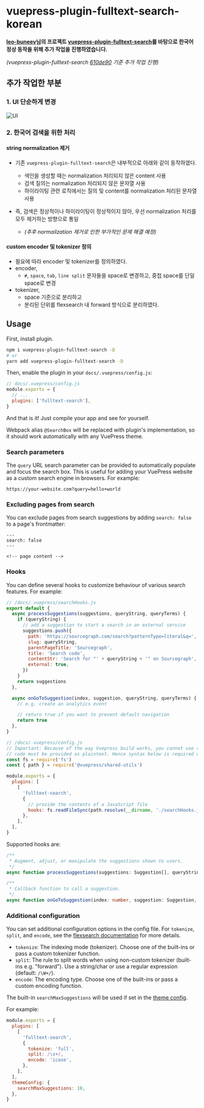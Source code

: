 # vuepress-plugin-fulltext-search-korean

**[leo-buneev](https://github.com/leo-buneev)님의 프로젝트 [vuepress-plugin-fulltext-search](https://github.com/leo-buneev/vuepress-plugin-fulltext-search)를 바탕으로 한국어 정상 동작을 위해 추가 작업을 진행하였습니다.**

_(vuepress-plugin-fulltext-search [610de90](https://github.com/leo-buneev/vuepress-plugin-fulltext-search/commit/610de90389a84cc3cc9056b7b6a464959be4b5e0) 기준 추가 작업 진행)_

## 추가 작업한 부분

### 1. UI 단순하게 변경

![UI](https://user-images.githubusercontent.com/39409255/194307055-3c86af7f-abb0-4619-9142-e7aee09901d8.png)

### 2. 한국어 검색을 위한 처리

#### string normalization 제거

- 기존 `vuepress-plugin-fulltext-search`은 내부적으로 아래와 같이 동작하였다.
   - 색인을 생성할 때는 normalization 처리되지 않은 content 사용
   - 검색 질의는 normalization 처리되지 않은 문자열 사용
   - 하이라이팅 관련 로직에서는 질의 및 content를 normalization 처리된 문자열 사용

- 즉, 검색은 정상적이나 하이라이팅이 정상적이지 않아, 우선 normalization 처리를 모두 제거하는 방향으로 통일
   - _(추후 normailzation 제거로 인한 부가적인 문제 해결 예정)_

#### custom encoder 및 tokenizer 정의

- 필요에 따라 encoder 및 tokenizer를 정의하였다.
- encoder,
   - `#`, `space`, `tab`, `line split` 문자들을 space로 변경하고, 중첩 space를 단일 space로 변경
- tokenizer,
   - space 기준으로 분리하고
   - 분리된 단위를 flexsearch 내 forward 방식으로 분리하였다.
   
## Usage

First, install plugin.

```bash
npm i vuepress-plugin-fulltext-search -D
# or
yarn add vuepress-plugin-fulltext-search -D
```

Then, enable the plugin in your `docs/.vuepress/config.js`:

```js
// docs/.vuepress/config.js
module.exports = {
  // ...
  plugins: ['fulltext-search'],
}
```

And that is it! Just compile your app and see for yourself.

Webpack alias `@SearchBox` will be replaced with plugin's implementation, so it should work automatically with any
VuePress theme.

### Search parameters

The `query` URL search parameter can be provided to automatically populate and focus the search box. This is useful for
adding your VuePress website as a custom search engine in browsers. For example:

```none
https://your-website.com?query=hello+world
```

### Excluding pages from search

You can exclude pages from search suggestions by adding `search: false` to a page's frontmatter:

```none
---
search: false
---

<!-- page content -->
```

### Hooks

You can define several hooks to customize behaviour of various search features. For example:

```js
// /docs/.vuepress/searchHooks.js
export default {
  async processSuggestions(suggestions, queryString, queryTerms) {
    if (queryString) {
      // add a suggestion to start a search in an external service
      suggestions.push({
        path: 'https://sourcegraph.com/search?patternType=literal&q=',
        slug: queryString,
        parentPageTitle: 'Sourcegraph',
        title: 'Search code',
        contentStr: 'Search for "' + queryString + '" on Sourcegraph',
        external: true,
      })
    }
    return suggestions
  },

  async onGoToSuggestion(index, suggestion, queryString, queryTerms) {
    // e.g. create an analytics event

    // return true if you want to prevent default navigation
    return true
  },
}

// /docs/.vuepress/config.js
// Important: Because of the way Vuepress build works, you cannot use regular import/require,
// code must be provided as plaintext. Hence syntax below is required with fs.readFileSync
const fs = require('fs')
const { path } = require('@vuepress/shared-utils')

module.exports = {
  plugins: [
    [
      'fulltext-search',
      {
        // provide the contents of a JavaScript file
        hooks: fs.readFileSync(path.resolve(__dirname, './searchHooks.js')),
      },
    ],
  ],
}
```

Supported hooks are:

```ts
/**
 * Augment, adjust, or manipulate the suggestions shown to users.
 */
async function processSuggestions(suggestions: Suggestion[], queryString: string, queryTerms: string[]): Suggestion[]

/**
 * Callback function to call a suggestion.
 */
async function onGoToSuggestion(index: number, suggestion: Suggestion, queryString: string, queryTerms: string[]): Boolean?
```

### Additional configuration

You can set additional configuration options in the config file. For `tokenize`, `split`, and `encode`, see the
[flexsearch documentation][flexsearch-options] for more details.

- `tokenize`: The indexing mode (tokenizer). Choose one of the built-ins or pass a custom tokenizer function.
- `split`: The rule to split words when using non-custom tokenizer (built-ins e.g. "forward"). Use a string/char or use
  a regular expression (default: `/\W+/`).
- `encode`: The encoding type. Choose one of the built-ins or pass a custom encoding function.

The built-in `searchMaxSuggestions` will be used if set in the [theme config][search-max-suggestions].

For example:

```js
module.exports = {
  plugins: [
    [
      'fulltext-search',
      {
        tokenize: 'full',
        split: /\s+/,
        encode: 'icase',
      },
    ],
  ],
  themeConfig: {
    searchMaxSuggestions: 10,
  },
}
```

[flexsearch-options]: https://github.com/nextapps-de/flexsearch#initialize-index
[search-max-suggestions]: https://vuepress.vuejs.org/theme/default-theme-config.html#built-in-search
